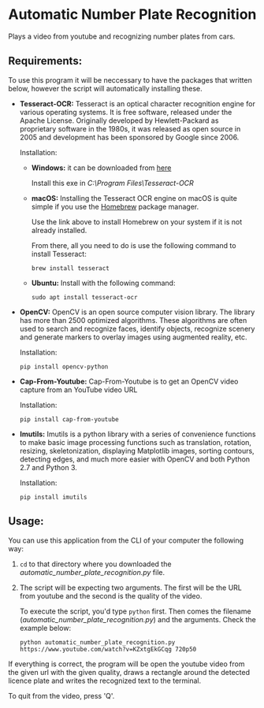 # Automatic Number Plate Recognition

Plays a video from youtube and recognizing number plates from cars.

## Requirements:
To use this program it will be neccessary to have the packages that written below, however the script will automatically installing these.


   * **Tesseract-OCR:** Tesseract is an optical character recognition engine for various operating systems. It is free software, released under the Apache License. Originally developed by Hewlett-Packard as proprietary software in the 1980s, it was released as open source in 2005 and development has been sponsored by Google since 2006.
   
     Installation:
     * **Windows:** it can be downloaded from [here](https://digi.bib.uni-mannheim.de/tesseract/?ref=nanonets.com)
     
       Install this exe in *C:\Program Files\Tesseract-OCR*
       
     * **macOS:** Installing the Tesseract OCR engine on macOS is quite simple if you use the [Homebrew](https://brew.sh) package manager.
     
       Use the link above to install Homebrew on your system if it is not already installed.
       
       From there, all you need to do is use the following command to install Tesseract:
       ```
       brew install tesseract
       ```
       
     * **Ubuntu:** Install with the following command:
       ```
       sudo apt install tesseract-ocr
       ```

   * **OpenCV:** OpenCV is an open source computer vision library. The library has more than 2500 optimized algorithms. These algorithms are often used to search and recognize faces, identify objects, recognize scenery and generate markers to overlay images using augmented reality, etc.

      Installation:
      ```
      pip install opencv-python
      ```
      
   * **Cap-From-Youtube:** Cap-From-Youtube is to get an OpenCV video capture from an YouTube video URL

      Installation:
      ```
      pip install cap-from-youtube
      ```
      
   * **Imutils:** Imutils is a python library with a series of convenience functions to make basic image processing functions such as translation, rotation, resizing, skeletonization, displaying Matplotlib images, sorting contours, detecting edges, and much more easier with OpenCV and both Python 2.7 and Python 3.

      Installation:
      ```
      pip install imutils
      ```

## Usage:

You can use this application from the CLI of your computer the following way:

  1. `cd` to that directory where you downloaded the *automatic_number_plate_recognition.py* file.
  2. The script will be expecting two arguments. The first will be the URL from youtube and the second is the quality of the video.
     
     To execute the script, you'd type `python` first. Then comes the filename (*automatic_number_plate_recognition.py*) and the arguments. Check the example below:
     
     ```
     python automatic_number_plate_recognition.py https://www.youtube.com/watch?v=KZxtgEkGCqg 720p50
     ```
     
If everything is correct, the program will be open the youtube video from the given url with the given quality, draws a rectangle around the detected licence plate and writes the recognized text to the terminal.


To quit from the video, press 'Q'.
